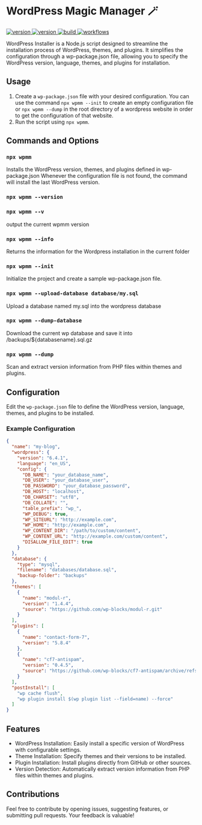 # WordPress Magic Manager 🪄
<div>
  <a href="https://www.npmjs.com/package/wpmm">
    <img alt="version" src="https://img.shields.io/npm/v/wpmm.svg?label=npm%20version" />
  </a>
  <a href="https://github.com/erikyo/wpmm/blob/master/LICENSE">
    <img alt="version" src="https://img.shields.io/npm/l/wpmm" />
  </a>
  <a href="https://github.com/erikyo/wpmm/actions">
    <img alt="build" src="https://img.shields.io/github/actions/workflow/status/erikyo/wpmm/node.js.yml" />
  </a>
  <a href="https://github.com/erikyo/wpmm/actions">
    <img alt="workflows" src="https://github.com/erikyo/wpmm/actions/workflows/node.js.yml/badge.svg" />
  </a>
</div>

WordPress Installer is a Node.js script designed to streamline the installation process of WordPress, themes, and plugins. It simplifies the configuration through a wp-package.json file, allowing you to specify the WordPress version, language, themes, and plugins for installation.

## Usage

1. Create a `wp-package.json` file with your desired configuration. You can use the command `npx wpmm --init` to create an empty configuration file or `npx wpmm --dump` in the root directory of a wordpress website in order to get the configuration of that website.
2. Run the script using `npx wpmm`.

## Commands and Options
### `npx wpmm`
Installs the WordPress version, themes, and plugins defined in wp-package.json
Whenever the configuration file is not found, the command will install the last WordPress version.

### `npx wpmm --version`
### `npx wpmm --v`
output the current wpmm version

### `npx wpmm --info`
Returns the information for the Wordpress installation in the current folder

### `npx wpmm --init`
Initialize the project and create a sample wp-package.json file.

### `npx wpmm --upload-database database/my.sql`
Upload a database named my.sql into the wordpress database

### `npx wpmm --dump-database`
Download the current wp database and save it into /backups/${databasename}.sql.gz

### `npx wpmm --dump`
Scan and extract version information from PHP files within themes and plugins.

## Configuration

Edit the `wp-package.json` file to define the WordPress version, language, themes, and plugins to be installed.

### Example Configuration

```json
{
  "name": "my-blog",
  "wordpress": {
    "version": "6.4.1",
    "language": "en_US",
    "config": {
      "DB_NAME": "your_database_name",
      "DB_USER": "your_database_user",
      "DB_PASSWORD": "your_database_password",
      "DB_HOST": "localhost",
      "DB_CHARSET": "utf8",
      "DB_COLLATE": "",
      "table_prefix": "wp_",
      "WP_DEBUG": true,
      "WP_SITEURL": "http://example.com",
      "WP_HOME": "http://example.com",
      "WP_CONTENT_DIR": "/path/to/custom/content",
      "WP_CONTENT_URL": "http://example.com/custom/content",
      "DISALLOW_FILE_EDIT": true
    }
  },
  "database": {
    "type": "mysql",
    "filename": "databases/database.sql",
    "backup-folder": "backups"
  },
  "themes": [
    {
      "name": "modul-r",
      "version": "1.4.4",
      "source": "https://github.com/wp-blocks/modul-r.git"
    }
  ],
  "plugins": [
    {
      "name": "contact-form-7",
      "version": "5.8.4"
    },
    {
      "name": "cf7-antispam",
      "version": "0.4.5",
      "source": "https://github.com/wp-blocks/cf7-antispam/archive/refs/heads/main.zip"
    }
  ],
  "postInstall": [
    "wp cache flush",
    "wp plugin install $(wp plugin list --field=name) --force"
  ]
}

```

## Features
- WordPress Installation: Easily install a specific version of WordPress with configurable settings.
- Theme Installation: Specify themes and their versions to be installed.
- Plugin Installation: Install plugins directly from GitHub or other sources.
- Version Detection: Automatically extract version information from PHP files within themes and plugins.

## Contributions
Feel free to contribute by opening issues, suggesting features, or submitting pull requests. Your feedback is valuable!
